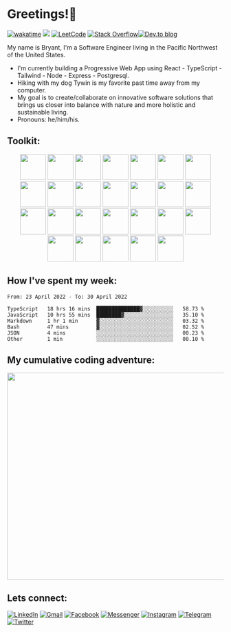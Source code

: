 # Greetings!🖖


[![wakatime](https://wakatime.com/badge/user/99e71179-209a-409a-b8bc-6612891d9ce9.svg)](https://wakatime.com/@99e71179-209a-409a-b8bc-6612891d9ce9) <a href='https://www.codewars.com/users/zataara'><img src="https://www.codewars.com/users/zataara/badges/micro"></a>  <a href='https://leetcode.com/zataara/'>![LeetCode](https://img.shields.io/badge/LeetCode-000000?style=plastic&logo=LeetCode&logoColor=#d16c06)</a>  <a href='https://stackoverflow.com/users/14847517/bryant-macmahon'>![Stack Overflow](https://img.shields.io/badge/-Stackoverflow-FE7A16?style=plastic&logo=stack-overflow&logoColor=white)</a><a href='https://dev.to/zataara'>![Dev.to blog](https://img.shields.io/badge/dev.to-0A0A0A?style=plastic&logo=dev.to&logoColor=white)</a> 

My name is Bryant, I'm a Software Engineer living in the Pacific Northwest of the United States.

- I'm currently building a Progressive Web App using React - TypeScript - Tailwind - Node - Express - Postgresql.  
- Hiking with my dog Tywin is my favorite past time away from my computer.
- My goal is to create/collaborate on innovative software solutions that brings us closer into balance with nature and more holistic and sustainable living.
- Pronouns: he/him/his.

## Toolkit:
<div align='center'>
 
<!-- React -->
<img width="60" src="https://cdn.jsdelivr.net/gh/devicons/devicon/icons/react/react-original-wordmark.svg" />
 
<!-- Redux -->
<img width="60" src="https://cdn.jsdelivr.net/gh/devicons/devicon/icons/redux/redux-original.svg" />

<!-- Tailwind --> 
<img width="60" src="https://cdn.jsdelivr.net/gh/devicons/devicon/icons/tailwindcss/tailwindcss-plain.svg" />
 
<!-- Material UI -->
<img width="60" src="https://cdn.jsdelivr.net/gh/devicons/devicon/icons/materialui/materialui-original.svg" />
 
<!-- Bootstrap -->
<img width="60" src="https://cdn.jsdelivr.net/gh/devicons/devicon/icons/bootstrap/bootstrap-plain-wordmark.svg" />

<!-- TypeScript -->
<img width="60" src="https://cdn.jsdelivr.net/gh/devicons/devicon/icons/typescript/typescript-plain.svg" />

<!-- GIT -->
<img width="60" src="https://cdn.jsdelivr.net/gh/devicons/devicon/icons/git/git-plain.svg" />
 
<!-- HTML -->
<img width="60" src="https://cdn.jsdelivr.net/gh/devicons/devicon/icons/html5/html5-original.svg" />
 
<!-- CSS -->
<img width="60" src="https://cdn.jsdelivr.net/gh/devicons/devicon/icons/css3/css3-original.svg" />
 
<!-- Javscript -->
<img width="60" src="https://cdn.jsdelivr.net/gh/devicons/devicon/icons/javascript/javascript-original.svg" />

<!-- Jest -->
<img  width="60" src="https://cdn.jsdelivr.net/gh/devicons/devicon/icons/jest/jest-plain.svg" />

<!-- Jasmine -->
<img width="60" src="https://cdn.jsdelivr.net/gh/devicons/devicon/icons/jasmine/jasmine-plain-wordmark.svg" />

<!-- jQuery -->
<img width="60" src="https://cdn.jsdelivr.net/gh/devicons/devicon/icons/jquery/jquery-plain-wordmark.svg" />

<!-- Markdown -->
<img width="60" src="https://cdn.jsdelivr.net/gh/devicons/devicon/icons/markdown/markdown-original.svg" />
 
<!-- Python -->
<img width="60" src="https://cdn.jsdelivr.net/gh/devicons/devicon/icons/python/python-original.svg" />
 
<!-- Flask -->
<img width="60" src="https://cdn.jsdelivr.net/gh/devicons/devicon/icons/flask/flask-original.svg" />

<!-- Node.js -->
<img width="60" src="https://cdn.jsdelivr.net/gh/devicons/devicon/icons/nodejs/nodejs-original.svg" />

<!-- npm -->
<img width="60" src="https://cdn.jsdelivr.net/gh/devicons/devicon/icons/npm/npm-original-wordmark.svg" />
 
<!-- Express -->
<img width ="60" src="https://cdn.jsdelivr.net/gh/devicons/devicon/icons/express/express-original.svg" />
 
<!-- Ruby -->
<!-- img width="65" src="https://cdn.jsdelivr.net/gh/devicons/devicon/icons/ruby/ruby-plain.svg" />

<!-- Rails -->
<!-- img width="65" src="https://cdn.jsdelivr.net/gh/devicons/devicon/icons/rails/rails-plain.svg" />

<!-- Figma -->
<img width="60" src="https://cdn.jsdelivr.net/gh/devicons/devicon/icons/figma/figma-original.svg" />

<!-- Photoshop -->
<img width="60" src="https://cdn.jsdelivr.net/gh/devicons/devicon/icons/photoshop/photoshop-plain.svg" />
 
<!-- Bash -->
<img width="60" src="https://cdn.jsdelivr.net/gh/devicons/devicon/icons/bash/bash-original.svg" />
 
 <!-- MongoDB -->
<img width="60" src="https://cdn.jsdelivr.net/gh/devicons/devicon/icons/mongodb/mongodb-original-wordmark.svg" />

<!-- PostgreSQL -->
<img width="60" src="https://cdn.jsdelivr.net/gh/devicons/devicon/icons/postgresql/postgresql-original-wordmark.svg" />
 
<!-- Heroku -->
<img width="60" src="https://cdn.jsdelivr.net/gh/devicons/devicon/icons/heroku/heroku-original-wordmark.svg" />

<!-- VSCode -->
<img width="60" src="https://cdn.jsdelivr.net/gh/devicons/devicon/icons/vscode/vscode-original.svg" />
 
</div>

## How I've spent my week:
<!--START_SECTION:waka-->

```text
From: 23 April 2022 - To: 30 April 2022

TypeScript   18 hrs 16 mins  ██████████████▓░░░░░░░░░░   58.73 %
JavaScript   10 hrs 55 mins  ████████▓░░░░░░░░░░░░░░░░   35.10 %
Markdown     1 hr 1 min      ▓░░░░░░░░░░░░░░░░░░░░░░░░   03.32 %
Bash         47 mins         ▓░░░░░░░░░░░░░░░░░░░░░░░░   02.52 %
JSON         4 mins          ░░░░░░░░░░░░░░░░░░░░░░░░░   00.23 %
Other        1 min           ░░░░░░░░░░░░░░░░░░░░░░░░░   00.10 %
```

<!--END_SECTION:waka-->

## My cumulative coding adventure:
<a href='https://wakatime.com/@zataara'><img width="1000" height="480" src="https://wakatime.com/share/@zataara/1951159e-2f55-4a3a-b85a-090f3139d650.svg"></img></a>
  
## Lets connect:
 
<a href='https://www.linkedin.com/in/bryantmac'>![LinkedIn](https://img.shields.io/badge/LinkedIn-%230077B5.svg?style=for-the-badge&logo=linkedin&logoColor=white)</a> <a href='https://mail.google.com/mail/?view=cm&fs=1&to=bryantmac@gmail.com&su=Hello!&body=Greetings'>![Gmail](https://img.shields.io/badge/Gmail-D14836?style=for-the-badge&logo=gmail&logoColor=white)</a> <a href='https://www.fb.com/bryantm'> ![Facebook](https://img.shields.io/badge/Facebook-%231877F2.svg?style=for-the-badge&logo=Facebook&logoColor=white)</a> <a href='https://www.m.me/bryantm'>![Messenger](https://img.shields.io/badge/Messenger-00B2FF?style=for-the-badge&logo=messenger&logoColor=white)</a> <a href='https://www.instagram.com/zataara.xyz'>![Instagram](https://img.shields.io/badge/Instagram-%23E4405F.svg?style=for-the-badge&logo=Instagram&logoColor=white)</a> <a href='https://telegram.me/zataara'>![Telegram](https://img.shields.io/badge/Telegram-2CA5E0?style=for-the-badge&logo=telegram&logoColor=white)</a> <a href='https://twitter.com/zataara_xyz'>![Twitter](https://img.shields.io/badge/Twitter-%231DA1F2.svg?style=for-the-badge&logo=Twitter&logoColor=white)</a>
 

  
<!-- <img src="https://github.com/zataara/zataara/blob/master/images/codeStats.svg" alt=""/> -->
<!-- All Apps -->
<!-- [![wakatime](https://wakatime.com/badge/user/99e71179-209a-409a-b8bc-6612891d9ce9.svg)](https://wakatime.com/@99e71179-209a-409a-b8bc-6612891d9ce9) -->
<!-- ## My Cumulative Github Journey:
<img align='left' src='https://github.com/zataara/github-api-stats/blob/master/generated/overview.svg' />
<img align='center' src='https://github.com/zataara/github-api-stats/blob/master/generated/languages.svg' /> -->
 
<!--   Most used Languages
<img src="https://github-readme-stats.vercel.app/api/top-langs/?username=zataara&theme=blue-green"> -->
 
 <!-- <div align='left'>
Checkout my progress on <a href='https://leetcode.com/zataara/'>Leetcode</a>!
<br>
<a href='https://leetcode.com/zataara/'><img src='https://github.com/zataara/leetcode-stats/blob/master/generated/stats.svg'></a></div>
<div align='left'> -->

